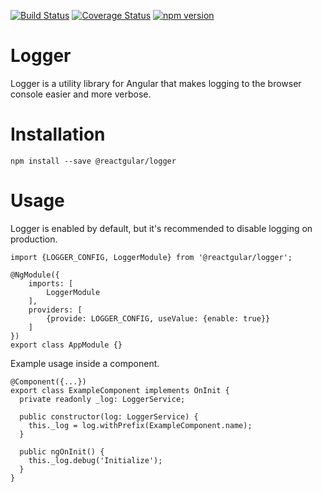[![Build Status](https://travis-ci.org/reactgular/logger.svg?branch=master)](https://travis-ci.org/reactgular/logger)
[![Coverage Status](https://coveralls.io/repos/github/reactgular/logger/badge.svg?branch=master)](https://coveralls.io/github/reactgular/logger?branch=master)
[![npm version](https://badge.fury.io/js/%40reactgular%2Flogger.svg)](https://badge.fury.io/js/%40reactgular%2Flogger)

# Logger

Logger is a utility library for Angular that makes logging to the browser console 
easier and more verbose.

# Installation

```
npm install --save @reactgular/logger
```

# Usage

Logger is enabled by default, but it's recommended to disable logging on production.

```
import {LOGGER_CONFIG, LoggerModule} from '@reactgular/logger';

@NgModule({
    imports: [
        LoggerModule
    ],
    providers: [
        {provide: LOGGER_CONFIG, useValue: {enable: true}}        
    ]
})
export class AppModule {}
```

Example usage inside a component.

```
@Component({...})
export class ExampleComponent implements OnInit {
  private readonly _log: LoggerService;
  
  public constructor(log: LoggerService) {
    this._log = log.withPrefix(ExampleComponent.name);
  }
  
  public ngOnInit() {
    this._log.debug('Initialize');
  }
}
```
